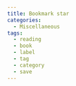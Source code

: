 ```yaml
---
title: Bookmark star
categories:
  - Miscellaneous
tags:
  - reading
  - book
  - label
  - tag
  - category
  - save
---
```

